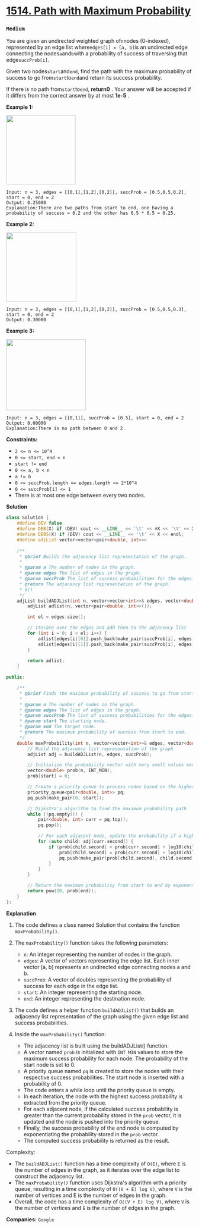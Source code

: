 # [1514. Path with Maximum Probability](https://leetcode.com/problems/path-with-maximum-probability/)
### `Medium`

You are given an undirected weighted graph of`n`nodes (0-indexed), represented by an edge list where`edges[i] = [a, b]`is an undirected edge connecting the nodes`a`and`b`with a probability of success of traversing that edge`succProb[i]`.

Given two nodes`start`and`end`, find the path with the maximum probability of success to go from`start`to`end`and return its success probability.

If there is no path from`start`to`end`, **return0** . Your answer will be accepted if it differs from the correct answer by at most **1e-5** .

**Example 1:** 

**<img alt="" src="https://assets.leetcode.com/uploads/2019/09/20/1558_ex1.png" style="width: 187px; height: 186px;">** 

```
Input: n = 3, edges = [[0,1],[1,2],[0,2]], succProb = [0.5,0.5,0.2], start = 0, end = 2
Output: 0.25000
Explanation:There are two paths from start to end, one having a probability of success = 0.2 and the other has 0.5 * 0.5 = 0.25.
```

**Example 2:** 

**<img alt="" src="https://assets.leetcode.com/uploads/2019/09/20/1558_ex2.png" style="width: 189px; height: 186px;">** 

```
Input: n = 3, edges = [[0,1],[1,2],[0,2]], succProb = [0.5,0.5,0.3], start = 0, end = 2
Output: 0.30000
```

**Example 3:** 

**<img alt="" src="https://assets.leetcode.com/uploads/2019/09/20/1558_ex3.png" style="width: 215px; height: 191px;">** 

```
Input: n = 3, edges = [[0,1]], succProb = [0.5], start = 0, end = 2
Output: 0.00000
Explanation:There is no path between 0 and 2.
```

**Constraints:** 

- `2 <= n <= 10^4`
- `0 <= start, end < n`
- `start != end`
- `0 <= a, b < n`
- `a != b`
- `0 <= succProb.length == edges.length <= 2*10^4`
- `0 <= succProb[i] <= 1`
- There is at most one edge between every two nodes.

**Solution**
```CPP
class Solution {
    #define DEV false
    #define DEB(X) if (DEV) cout << __LINE__ << '\t' << #X << '\t' << X << endl;
    #define DEBS(X) if (DEV) cout << __LINE__ << '\t' << X << endl;
    #define adjList vector<vector<pair<double, int>>>
    
    /**
     * @brief Builds the adjacency list representation of the graph.
     * 
     * @param n The number of nodes in the graph.
     * @param edges The list of edges in the graph.
     * @param succProb The list of success probabilities for the edges.
     * @return The adjacency list representation of the graph.
     * O()
     */
    adjList buildADJList(int n, vector<vector<int>>& edges, vector<double>& succProb) {
        adjList adlist(n, vector<pair<double, int>>());

        int el = edges.size();

        // Iterate over the edges and add them to the adjacency list
        for (int i = 0; i < el; i++) {
            adlist[edges[i][0]].push_back(make_pair(succProb[i], edges[i][1]));
            adlist[edges[i][1]].push_back(make_pair(succProb[i], edges[i][0]));
        }

        return adlist;
    }
    
public:

    /**
     * @brief Finds the maximum probability of success to go from start to end in an undirected weighted graph.
     * 
     * @param n The number of nodes in the graph.
     * @param edges The list of edges in the graph.
     * @param succProb The list of success probabilities for the edges.
     * @param start The starting node.
     * @param end The target node.
     * @return The maximum probability of success from start to end.
     */
    double maxProbability(int n, vector<vector<int>>& edges, vector<double>& succProb, int start, int end) {
        // Build the adjacency list representation of the graph
        adjList adj = buildADJList(n, edges, succProb);

        // Initialize the probability vector with very small values except for the start node
        vector<double> prob(n, INT_MIN);
        prob[start] = 0;

        // Create a priority queue to process nodes based on the highest probability
        priority_queue<pair<double, int>> pq;
        pq.push(make_pair(0, start));

        // Dijkstra's algorithm to find the maximum probability path
        while (!pq.empty()) {
            pair<double, int> curr = pq.top();
            pq.pop();

            // For each adjacent node, update the probability if a higher probability path is found
            for (auto child: adj[curr.second]) {
                if (prob[child.second] < prob[curr.second] + log10(child.first)) {
                    prob[child.second] = prob[curr.second] + log10(child.first);
                    pq.push(make_pair(prob[child.second], child.second));
                }
            }
        }

        // Return the maximum probability from start to end by exponentiating the log probabilities
        return pow(10, prob[end]);
    }
};

```

**Explanation**
1. The code defines a class named Solution that contains the function `maxProbability()`.

2. The `maxProbability()` function takes the following parameters:
   - `n`: An integer representing the number of nodes in the graph.
   - `edges`: A vector of vectors representing the edge list. Each inner vector [a, b] represents an undirected edge connecting nodes a and b.
   - `succProb`: A vector of doubles representing the probability of success for each edge in the edge list.
   - `start`: An integer representing the starting node.
   - `end`: An integer representing the destination node.

3. The code defines a helper function `buildADJList()` that builds an adjacency list representation of the graph using the given edge list and success probabilities.

4. Inside the `maxProbability()` function:
   - The adjacency list is built using the buildADJList() function.
   - A vector named `prob` is initialized with `INT_MIN` values to store the maximum success probability for each node. The probability of the start node is set to 0.
   - A priority queue named `pq` is created to store the nodes with their respective success probabilities. The start node is inserted with a probability of 0.
   - The code enters a while loop until the priority queue is empty.
   - In each iteration, the node with the highest success probability is extracted from the priority queue.
   - For each adjacent node, if the calculated success probability is greater than the current probability stored in the `prob` vector, it is updated and the node is pushed into the priority queue.
   - Finally, the success probability of the end node is computed by exponentiating the probability stored in the `prob` vector.
   - The computed success probability is returned as the result.

Complexity:
- The `buildADJList()` function has a time complexity of `O(E)`, where `E` is the number of edges in the graph, as it iterates over the edge list to construct the adjacency list.
- The `maxProbability()` function uses Dijkstra's algorithm with a priority queue, resulting in a time complexity of `O((V + E) log V)`, where `V` is the number of vertices and E is the number of edges in the graph.
- Overall, the code has a time complexity of `O((V + E) log V)`, where `V` is the number of vertices and `E` is the number of edges in the graph.

**Companies:** `Google`